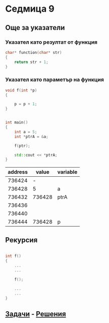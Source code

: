 # Седмица 9

## Още за указатели


### Указател като резултат от функция


```c++
char* function(char* str)
{
    return str + 1;
}
```


### Указател като параметър на функция


```c++
void f(int *p)
{

    p = p + 1;
}


int main()
{
    int a = 5;
    int *ptrA = &a;

    f(ptr);

    std::cout << *ptrA;
}
```

| address | value | variable |
| ------- | ----- | -------- |
| 736424  | -     |          |
| 736428  | 5     |  a    |
| 736432  | 736428     |  ptrA       |
| 736436  |       |          |
| 736440  |       |          |
| 736444  |  736428     |     p     |


## Рекурсия

```c++

int f()
{
    ...
    ...

    f();
    
    ...
    ...
}

```


## [Задачи](tasks.md) - [Решения](solutions/)
